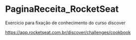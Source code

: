 # PaginaReceita_RocketSeat
 Exercicio para fixação de conhecimento do curso discover

 https://app.rocketseat.com.br/discover/challenges/cookbook
